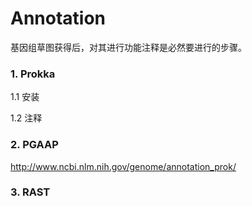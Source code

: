 # Annotation
基因组草图获得后，对其进行功能注释是必然要进行的步骤。

### 1. Prokka

1.1 安装

1.2 注释


### 2. PGAAP

http://www.ncbi.nlm.nih.gov/genome/annotation_prok/


### 3. RAST
